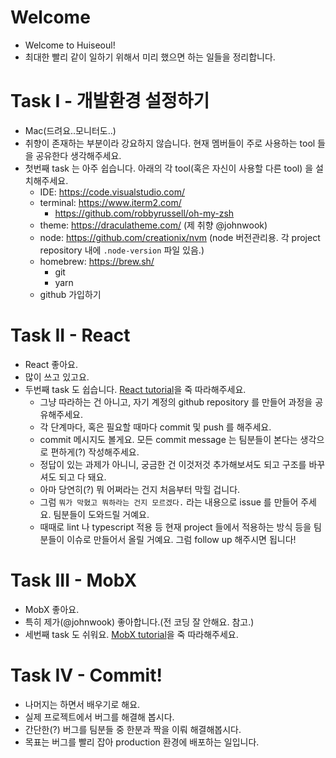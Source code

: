 # Welcome

- Welcome to Huiseoul!
- 최대한 빨리 같이 일하기 위해서 미리 했으면 하는 일들을 정리합니다.

# Task I - 개발환경 설정하기

- Mac(드려요..모니터도..)
- 취향이 존재하는 부분이라 강요하지 않습니다. 현재 멤버들이 주로 사용하는 tool 들을 공유한다 생각해주세요.
- 첫번째 task 는 아주 쉽습니다. 아래의 각 tool(혹은 자신이 사용할 다른 tool) 을 설치해주세요.
  - IDE: https://code.visualstudio.com/
  - terminal: https://www.iterm2.com/
    - https://github.com/robbyrussell/oh-my-zsh
  - theme: https://draculatheme.com/ (제 취향 @johnwook)
  - node: https://github.com/creationix/nvm (node 버전관리용. 각 project repository 내에 `.node-version` 파일 있음.)
  - homebrew: https://brew.sh/
    - git
    - yarn
  - github 가입하기

# Task II - React

- React 좋아요.
- 많이 쓰고 있고요.
- 두번째 task 도 쉽습니다. [React tutorial](https://facebook.github.io/react/tutorial/tutorial.html)을 죽 따라해주세요.
  - 그냥 따라하는 건 아니고, 자기 계정의 github repository 를 만들어 과정을 공유해주세요.
  - 각 단계마다, 혹은 필요할 때마다 commit 및 push 를 해주세요.
  - commit 메시지도 볼게요. 모든 commit message 는 팀분들이 본다는 생각으로 편하게(?) 작성해주세요.
  - 정답이 있는 과제가 아니니, 궁금한 건 이것저것 추가해보셔도 되고 구조를 바꾸셔도 되고 다 돼요.
  - 아마 당연히(?) 뭐 어쩌라는 건지 처음부터 막힐 겁니다.
  - 그럼 `뭐가 막혔고 뭐하라는 건지 모르겠다.` 라는 내용으로 issue 를 만들어 주세요. 팀분들이 도와드릴 거예요.
  - 때때로 lint 나 typescript 적용 등 현재 project 들에서 적용하는 방식 등을 팀분들이 이슈로 만들어서 올릴 거예요. 그럼 follow up 해주시면 됩니다!

# Task III - MobX

- MobX 좋아요.
- 특히 제가(@johnwook) 좋아합니다.(전 코딩 잘 안해요. 참고.)
- 세번째 task 도 쉬워요. [MobX tutorial](https://mobx.js.org/getting-started.html)을 죽 따라해주세요.

# Task IV - Commit!

- 나머지는 하면서 배우기로 해요.
- 실제 프로젝트에서 버그를 해결해 봅시다.
- 간단한(?) 버그를 팀분들 중 한분과 짝을 이뤄 해결해봅시다.
- 목표는 버그를 빨리 잡아 production 환경에 배포하는 일입니다.
